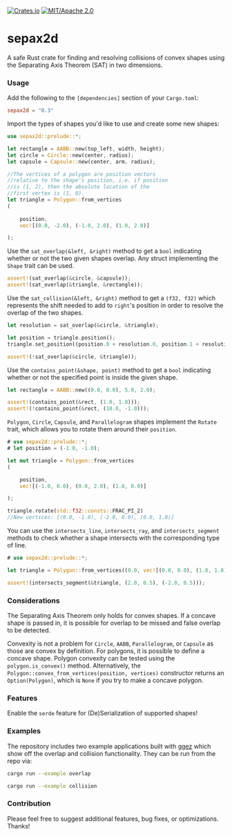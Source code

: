 [![Crates.io](https://img.shields.io/crates/v/sepax2d.svg)](https://crates.io/crates/sepax2d)
[![MIT/Apache 2.0](https://img.shields.io/badge/license-MIT%2FApache-blue.svg)](./LICENSE)

# sepax2d
A safe Rust crate for finding and resolving collisions of convex shapes using the Separating Axis Theorem (SAT) in two dimensions.

### Usage

Add the following to the `[dependencies]` section of your `Cargo.toml`:

```toml
sepax2d = "0.3"
```

Import the types of shapes you'd like to use and create some new shapes:

```rust
use sepax2d::prelude::*;

let rectangle = AABB::new(top_left, width, height);
let circle = Circle::new(center, radius);
let capsule = Capsule::new(center, arm, radius);

//The vertices of a polygon are position vectors
//relative to the shape's position, i.e. if position
//is (1, 2), then the absolute location of the
//first vertex is (1, 0).
let triangle = Polygon::from_vertices
(
    
    position,
    vec![(0.0, -2.0), (-1.0, 2.0), (1.0, 2.0)]

);
```

Use the `sat_overlap(&left, &right)` method to get a `bool` indicating whether or not the two given shapes overlap.
Any struct implementing the `Shape` trait can be used.

```rust
assert!(sat_overlap(&circle, &capsule));
assert!(sat_overlap(&triangle, &rectangle));
```

Use the `sat_collision(&left, &right)` method to get a `(f32, f32)` which represents the shift needed to add to `right`'s
position in order to resolve the overlap of the two shapes.

```rust
let resolution = sat_overlap(&circle, &triangle);

let position = triangle.position();
triangle.set_position((position.0 + resolution.0, position.1 + resolution.1));

assert!(!sat_overlap(&circle, &triangle));
```

Use the `contains_point(&shape, point)` method to get a `bool` indicating whether or not the specified point
is inside the given shape.

```rust
let rectangle = AABB::new((0.0, 0.0), 5.0, 2.0);

assert!(contains_point(&rect, (1.0, 1.0)));
assert!(!contains_point(&rect, (10.0, -1.0)));
```

`Polygon`, `Circle`, `Capsule`, and `Parallelogram` shapes implement the `Rotate` trait, which allows you to rotate them
around their `position`.

```rust
# use sepax2d::prelude::*;
# let position = (-1.0, -1.0);

let mut triangle = Polygon::from_vertices
(

    position,
    vec![(-1.0, 0.0), (0.0, 2.0), (1.0, 0.0)]

);

triangle.rotate(std::f32::consts::FRAC_PI_2)
//New vertices: [(0.0, -1.0), (-2.0, 0.0), (0.0, 1.0)]
```

You can use the `intersects_line`, `intersects_ray`, and `intersects_segment` methods to
check whether a shape intersects with the corresponding type of line.

```rust
# use sepax2d::prelude::*;

let triangle = Polygon::from_vertices((0.0, vec![(0.0, 0.0), (1.0, 1.0), (-1.0, 1.0)]));

assert!(intersects_segment(&triangle, (2.0, 0.5), (-2.0, 0.5)));
```

### Considerations
The Separating Axis Theorem only holds for convex shapes. If a concave shape is passed in, it is possible
for overlap to be missed and false overlap to be detected.

Convexity is not a problem for `Circle`, `AABB`, `Parallelogram`, or `Capsule` as those are convex by definition. For
polygons, it is possible to define a concave shape. Polygon convexity can be tested using the
`polygon.is_convex()` method. Alternatively, the `Polygon::convex_from_vertices(position, vertices)`
constructor returns an `Option(Polygon)`, which is `None` if you try to make a concave polygon.

### Features

Enable the `serde` feature for (De)Serialization of supported shapes!

### Examples
The repository includes two example applications built with [ggez](https://crates.io/crates/ggez)
which show off the overlap and collision functionality. They can be run from the repo via:

```sh
cargo run --example overlap

cargo run --example collision
```

### Contribution
Please feel free to suggest additional features, bug fixes, or optimizations. Thanks!